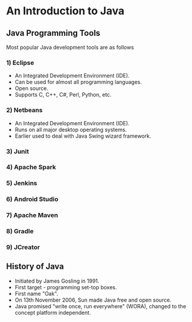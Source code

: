 # An Introduction to Java
## Java Programming Tools
Most popular Java development tools are as follows
### 1) Eclipse
- An Integrated Development Environment (IDE).
- Can be used for almost all programming languages.
- Open source.
- Supports C, C++, C#, Perl, Python, etc.

### 2) Netbeans
- An Integrated Development Environment (IDE).
- Runs on all major desktop operating systems.
- Earlier used to deal with Java Swing wizard framework.

### 3) Junit
### 4) Apache Spark
### 5) Jenkins
### 6) Android Studio
### 7) Apache Maven
### 8) Gradle
### 9) JCreator

## History of Java
- Initiated by James Gosling in 1991.
- First target - programming set-top boxes.
- First name "Oak".
- On 13th November 2006, Sun made Java free and open source.
- Java promised "write once, run everywhere" (WORA), changed to the concept platform independent.
